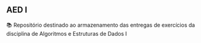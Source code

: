 ## AED I

📚 Repositório destinado ao armazenamento das entregas de exercícios da disciplina de Algoritmos e Estruturas de Dados I
